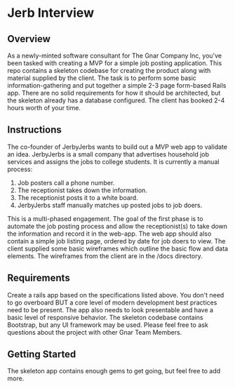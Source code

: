 # Jerb Interview

## Overview
As a newly-minted software consultant for The Gnar Company Inc, you've been tasked with creating a MVP for a simple job posting application. This repo contains a skeleton codebase for creating the product along with material supplied by the client. The task is to perform some basic information-gathering and put together a simple 2-3 page form-based Rails app. There are no solid requirements for how it should be architected, but the skeleton already has a database configured. The client has booked 2-4 hours worth of your time.

## Instructions
The co-founder of JerbyJerbs wants to build out a MVP web app to validate an idea. JerbyJerbs is a small company that advertises household job services and assigns the jobs to college students. It is currently a manual process:

1. Job posters call a phone number.
2. The receptionist takes down the information.
3. The receptionist posts it to a white board.
4. JerbyJerbs staff manually matches up posted jobs to job doers.

This is a multi-phased engagement. The goal of the first phase is to automate the job posting process and allow the receptionist(s) to take down the information and record it in the web-app. The web app should also contain a simple job listing page, ordered by date for job doers to view. The client supplied some basic wireframes which outline the basic flow and data elements. The wireframes from the client are in the /docs directory.

## Requirements
Create a rails app based on the specifications listed above. You don't need to go overboard BUT a core level of modern development best practices need to be present. The app also needs to look presentable and have a basic level of responsive behavior. The skeleton codebase contains Bootstrap, but any UI framework may be used. Please feel free to ask questions about the project with other Gnar Team Members.

## Getting Started
The skeleton app contains enough gems to get going, but feel free to add more.

